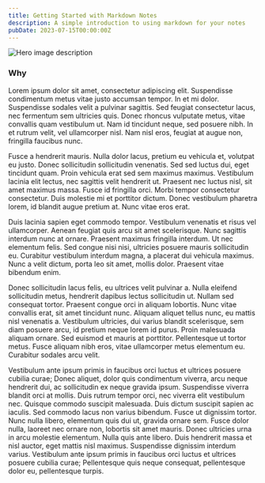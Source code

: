 ```yaml
---
title: Getting Started with Markdown Notes
description: A simple introduction to using markdown for your notes
pubDate: 2023-07-15T00:00:00Z
---
```


<div class="w-full h-64 md:h-96 relative overflow-hidden rounded-lg mb-8">
  <img 
    src="/images/proxy-image.jpeg" 
    alt="Hero image description"
    class="w-full h-full object-cover"
  />
</div>

### Why
Lorem ipsum dolor sit amet, consectetur adipiscing elit. Suspendisse condimentum metus vitae justo accumsan tempor. In et mi dolor. Suspendisse sodales velit a pulvinar sagittis. Sed feugiat consectetur lacus, nec fermentum sem ultricies quis. Donec rhoncus vulputate metus, vitae convallis quam vestibulum ut. Nam id tincidunt neque, <span class="bg-gradient-to-r from-orange-500 via-blue-500 to-green-500  bg-clip-text text-transparent">sed posuere nibh</span>. In et rutrum velit, vel ullamcorper nisl. Nam nisl eros, feugiat at augue non, fringilla faucibus nunc.

Fusce a hendrerit mauris. Nulla dolor lacus, pretium eu vehicula et, volutpat eu justo. Donec sollicitudin sollicitudin venenatis. Sed sed luctus dui, eget tincidunt quam. Proin vehicula erat sed sem maximus maximus. Vestibulum lacinia elit lectus, nec sagittis velit hendrerit ut. Praesent nec luctus nisl, sit amet maximus massa. Fusce id fringilla orci. Morbi tempor consectetur consectetur. Duis molestie mi et porttitor dictum. Donec vestibulum pharetra lorem, id blandit augue pretium at. Nunc vitae eros erat.

Duis lacinia sapien eget commodo tempor. Vestibulum venenatis et risus vel ullamcorper. Aenean feugiat quis arcu sit amet scelerisque. Nunc sagittis interdum nunc at ornare. Praesent maximus fringilla interdum. Ut nec elementum felis. Sed congue nisi nisi, ultricies posuere mauris sollicitudin eu. Curabitur vestibulum interdum magna, a placerat dui vehicula maximus. Nunc a velit dictum, porta leo sit amet, mollis dolor. Praesent vitae bibendum enim.

Donec sollicitudin lacus felis, eu ultrices velit pulvinar a. Nulla eleifend sollicitudin metus, hendrerit dapibus lectus sollicitudin ut. Nullam sed consequat tortor. Praesent congue orci in aliquam lobortis. Nunc vitae convallis erat, sit amet tincidunt nunc. Aliquam aliquet tellus nunc, eu mattis nisl venenatis a. Vestibulum ultricies, dui varius blandit scelerisque, sem diam posuere arcu, id pretium neque lorem id purus. Proin malesuada aliquam ornare. Sed euismod et mauris at porttitor. Pellentesque ut tortor metus. Fusce aliquam nibh eros, vitae ullamcorper metus elementum eu. Curabitur sodales arcu velit.

Vestibulum ante ipsum primis in faucibus orci luctus et ultrices posuere cubilia curae; Donec aliquet, dolor quis condimentum viverra, arcu neque hendrerit dui, ac sollicitudin ex neque gravida ipsum. Suspendisse viverra blandit orci at mollis. Duis rutrum tempor orci, nec viverra elit vestibulum nec. Quisque commodo suscipit malesuada. Duis dictum suscipit sapien ac iaculis. Sed commodo lacus non varius bibendum. Fusce ut dignissim tortor. Nunc nulla libero, elementum quis dui ut, gravida ornare sem. Fusce dolor nulla, laoreet nec ornare non, lobortis sit amet mauris. Donec ultricies urna in arcu molestie elementum. Nulla quis ante libero. Duis hendrerit massa et nisl auctor, eget mattis nisl maximus. Suspendisse dignissim interdum varius. Vestibulum ante ipsum primis in faucibus orci luctus et ultrices posuere cubilia curae; Pellentesque quis neque consequat, pellentesque dolor eu, pellentesque turpis.
